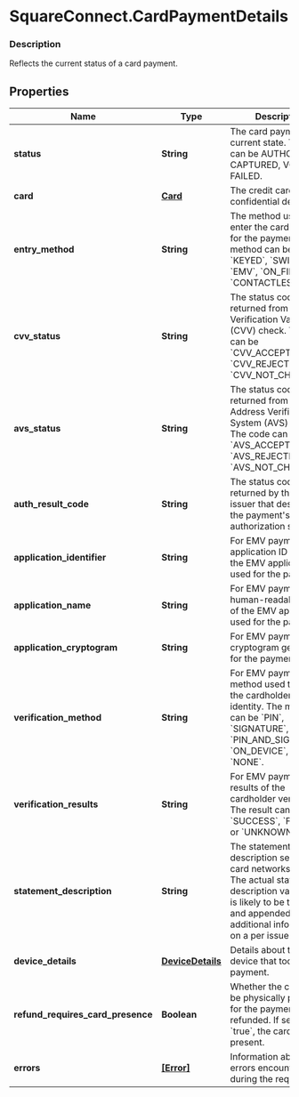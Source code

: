 # SquareConnect.CardPaymentDetails

### Description

Reflects the current status of a card payment.

## Properties
Name | Type | Description | Notes
------------ | ------------- | ------------- | -------------
**status** | **String** | The card payment&#39;s current state. The state can be AUTHORIZED, CAPTURED, VOIDED, or FAILED. | [optional] 
**card** | [**Card**](Card.md) | The credit card&#39;s non-confidential details. | [optional] 
**entry_method** | **String** | The method used to enter the card&#39;s details for the payment. The method can be &#x60;KEYED&#x60;, &#x60;SWIPED&#x60;, &#x60;EMV&#x60;, &#x60;ON_FILE&#x60;, or &#x60;CONTACTLESS&#x60;. | [optional] 
**cvv_status** | **String** | The status code returned from the Card Verification Value (CVV) check. The code can be &#x60;CVV_ACCEPTED&#x60;, &#x60;CVV_REJECTED&#x60;, or &#x60;CVV_NOT_CHECKED&#x60;. | [optional] 
**avs_status** | **String** | The status code returned from the Address Verification System (AVS) check. The code can be &#x60;AVS_ACCEPTED&#x60;, &#x60;AVS_REJECTED&#x60;, or &#x60;AVS_NOT_CHECKED&#x60;. | [optional] 
**auth_result_code** | **String** | The status code returned by the card issuer that describes the payment&#39;s authorization status. | [optional] 
**application_identifier** | **String** | For EMV payments, the application ID identifies the EMV application used for the payment. | [optional] 
**application_name** | **String** | For EMV payments, the human-readable name of the EMV application used for the payment. | [optional] 
**application_cryptogram** | **String** | For EMV payments, the cryptogram generated for the payment. | [optional] 
**verification_method** | **String** | For EMV payments, the method used to verify the cardholder&#39;s identity. The method can be &#x60;PIN&#x60;, &#x60;SIGNATURE&#x60;, &#x60;PIN_AND_SIGNATURE&#x60;, &#x60;ON_DEVICE&#x60;, or &#x60;NONE&#x60;. | [optional] 
**verification_results** | **String** | For EMV payments, the results of the cardholder verification. The result can be &#x60;SUCCESS&#x60;, &#x60;FAILURE&#x60;, or &#x60;UNKNOWN&#x60;. | [optional] 
**statement_description** | **String** | The statement description sent to the card networks.  Note: The actual statement description varies and is likely to be truncated and appended with additional information on a per issuer basis. | [optional] 
**device_details** | [**DeviceDetails**](DeviceDetails.md) | Details about the device that took the payment. | [optional] 
**refund_requires_card_presence** | **Boolean** | Whether the card must be physically present for the payment to be refunded.  If set to &#x60;true&#x60;, the card must be present. | [optional] [beta]
**errors** | [**[Error]**](Error.md) | Information about errors encountered during the request. | [optional] 


